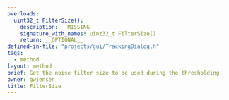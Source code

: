 ```yaml
---
overloads:
  uint32_t FilterSize():
    description: __MISSING__
    signature_with_names: uint32_t FilterSize()
    return: __OPTIONAL__
defined-in-file: "projects/gui/TrackingDialog.h"
tags:
  - method
layout: method
brief: Get the noise filter size to be used during the thresholding.
owner: gwjensen
title: FilterSize
---
```

